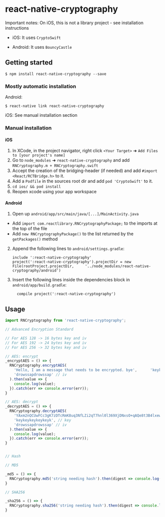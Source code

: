 
# react-native-cryptography

Important notes: On iOS, this is not a library project - see installation instructions

- iOS: It uses `CryptoSwift`

- Android: It uses `BouncyCastle`

## Getting started

`$ npm install react-native-cryptography --save`

### Mostly automatic installation

Android:

`$ react-native link react-native-cryptography`

iOS: See manual installation section

### Manual installation


#### iOS

1. In XCode, in the project navigator, right click `<Your Target>` ➜ `Add Files to [your project's name]`
2. Go to `node_modules` ➜ `react-native-cryptography` and add `RNCryptography.m + RNCryptography.swift`
3. Accept the creation of the bridging-header (if needed) and add `#import <React/RCTBridge.h>` to it.
4. Add a `Podfile` in the sources root dir and add `pod 'CryptoSwift'` to it.
5. `cd ios/ && pod install`
6. Reopen xcode using your app workspace

#### Android

1. Open up `android/app/src/main/java/[...]/MainActivity.java`
  - Add `import com.reactlibrary.RNCryptographyPackage;` to the imports at the top of the file
  - Add `new RNCryptographyPackage()` to the list returned by the `getPackages()` method
2. Append the following lines to `android/settings.gradle`:
  	```
  	include ':react-native-cryptography'
  	project(':react-native-cryptography').projectDir = new File(rootProject.projectDir, 	'../node_modules/react-native-cryptography/android')
  	```
3. Insert the following lines inside the dependencies block in `android/app/build.gradle`:
  	```
      compile project(':react-native-cryptography')
  	```

## Usage
```jsx
import RNCryptography from 'react-native-cryptography';

// Advanced Encryption Standard

// For AES 128 -> 16 bytes key and iv
// For AES 192 -> 24 bytes key and iv
// For AES 256 -> 32 bytes key and iv

// AES: encrypt
_encryptAES = () => {
  RNCryptography.encryptAES(
    'Hello, I am a message that needs to be encrypted. bye',      'keykeykeykeykeyk', // key
    'drowssapdrowssap' // iv
  ).then(value => {
    console.log(value);
  }).catch(err => console.error(err));
}

// AES: decrypt
_decryptAES = () => {
  RNCryptography.decryptAES(
    'YAxm2nQCUwFCc3gK7zDTcRmK8uq3NfLZi2qT7hnl0l369XjDNxsO+qAQe8t3B4lxewCb5X6GNPvfrd2vlf689w==',
    'keykeykeykeykeyk', // key
    'drowssapdrowssap' // iv
  ).then(value => {
    console.log(value);
  }).catch(err => console.error(err));
}


// Hash

// MD5

_md5 = () => {
  RNCryptography.md5('string needing hash').then(digest => console.log(digest));
}

// SHA256

_sha256 = () => {
  RNCryptography.sha256('string needing hash').then(digest => console.log(digest));
}


```
  